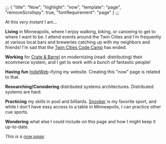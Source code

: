 ;;;
{
	"title": "Now",
	"highlight": "now",
	"template": "page",
	"removeScrollspy": true,
	"fontRequirement": "page"
}
;;;

At this _very instant_ I am...

**Living** in Minneapolis, where I enjoy walking, biking, or canoeing to get to where I want to be. I attend events around the Twin Cities and I'm frequently at various local bars and breweries catching up with my neighbors and friends! I'm sad that the [Twin Cities Code Camp](https://twincitiescodecamp.com/) has ended.

**Working** for [Crate & Barrel](https://www.crateandbarrel.com) on modernizing (read: distributing) their ecommerce system, and I get to work with a bunch of fantastic people!

**Having fun** [IndieWeb](https://indieweb.org/)-ifying my website. Creating this "now" page is related to that.

**Researching/Considering** distributed systems architectures. Distributed systems are hard.

**Practicing** my skills in pool and billiards. [Snooker](https://en.wikipedia.org/wiki/Snooker) is my favorite sport, and while I don't have easy access to a table in Minneapolis, I can practice other cue sports.

**Wondering** what else I could include on this page and how I might keep it up-to-date.

_This is a [now page](https://nownownow.com/about)._
